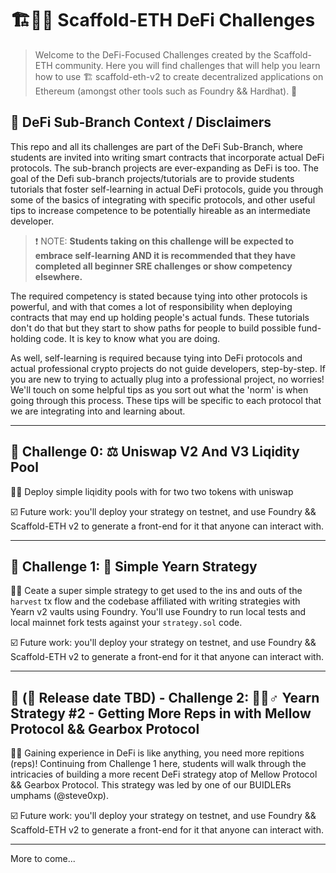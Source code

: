 # 🏗👷🏾 Scaffold-ETH DeFi Challenges

> Welcome to the DeFi-Focused Challenges created by the Scaffold-ETH community. Here you will find challenges that will help you learn how to use 🏗 scaffold-eth-v2 to create decentralized applications on Ethereum (amongst other tools such as Foundry && Hardhat). 🚀

## **🚨 DeFi Sub-Branch Context / Disclaimers**

This repo and all its challenges are part of the DeFi Sub-Branch, where students are invited into writing smart contracts that incorporate actual DeFi protocols. The sub-branch projects are ever-expanding as DeFi is too. The goal of the Defi sub-branch projects/tutorials are to provide students tutorials that foster self-learning in actual DeFi protocols, guide you through some of the basics of integrating with specific protocols, and other useful tips to increase competence to be potentially hireable as an intermediate developer. 

> ❗️ NOTE: **Students taking on this challenge will be expected to embrace self-learning AND it is recommended that they have completed all beginner SRE challenges or show competency elsewhere.** 

The required competency is stated because tying into other protocols is powerful, and with that comes a lot of responsibility when deploying contracts that may end up holding people's actual funds. These tutorials don't do that but they start to show paths for people to build possible fund-holding code. It is key to know what you are doing.

As well, self-learning is required because tying into DeFi protocols and actual professional crypto projects do not guide developers, step-by-step. If you are new to trying to actually plug into a professional project, no worries! We'll touch on some helpful tips as you sort out what the 'norm' is when going through this process. These tips will be specific to each protocol that we are integrating into and learning about.

---
## 🚩 Challenge 0: ⚖️ Uniswap V2 And V3 Liqidity Pool

🧪🦍 Deploy simple liqidity pools with  for two two tokens with uniswap 

☑️ Future work: you'll deploy your strategy on testnet, and use Foundry && Scaffold-ETH v2 to generate a front-end for it that anyone can interact with.

<Insert URL to sub-branch with first challenge>

---

## 🚩 Challenge 1: 🐇 Simple Yearn Strategy

🧪🦍 Ceate a super simple strategy to get used to the ins and outs of the `harvest` tx flow and the codebase affiliated with writing strategies with Yearn v2 vaults using Foundry. You'll use Foundry to run local tests and local mainnet fork tests against your `strategy.sol` code. 

☑️ Future work: you'll deploy your strategy on testnet, and use Foundry && Scaffold-ETH v2 to generate a front-end for it that anyone can interact with.

<Insert URL to sub-branch with first challenge>

---

## 🚩 (🚨 Release date TBD) - Challenge 2: 🏋🏻♂️ Yearn Strategy #2 - Getting More Reps in with Mellow Protocol && Gearbox Protocol

🏄‍⚙️ Gaining experience in DeFi is like anything, you need more repitions (reps)! Continuing from Challenge 1 here, students will walk through the intricacies of building a more recent DeFi strategy atop of Mellow Protocol && Gearbox Protocol. This strategy was led by one of our BUIDLERs umphams (@steve0xp).

☑️ Future work: you'll deploy your strategy on testnet, and use Foundry && Scaffold-ETH v2 to generate a front-end for it that anyone can interact with.

<Insert URL to sub-branch with first challenge>

---

More to come...
